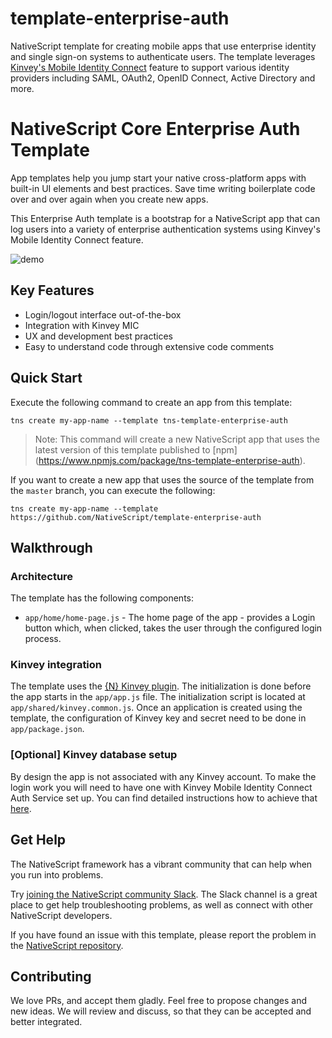 # template-enterprise-auth
NativeScript template for creating mobile apps that use enterprise identity and single sign-on systems to authenticate users. The template leverages [Kinvey's Mobile Identity Connect](https://devcenter.kinvey.com/nativescript/guides/mobile-identity-connect) feature to support various identity providers including SAML, OAuth2, OpenID Connect, Active Directory and more.

# NativeScript Core Enterprise Auth Template
App templates help you jump start your native cross-platform apps with built-in UI elements and best practices. Save time writing boilerplate code over and over again when you create new apps.

This Enterprise Auth template is a bootstrap for a NativeScript app that can log users into a variety of enterprise authentication systems using Kinvey's Mobile Identity Connect feature.

![demo](https://github.com/NativeScript/nativescript-app-template/blob/master/packages/template-enterprise-auth/tools/assets/enterprise-auth-preview.gif?raw=true)

## Key Features
- Login/logout interface out-of-the-box
- Integration with Kinvey MIC
- UX and development best practices
- Easy to understand code through extensive code comments

## Quick Start
Execute the following command to create an app from this template:

```
tns create my-app-name --template tns-template-enterprise-auth
```

> Note: This command will create a new NativeScript app that uses the latest version of this template published to [npm] (https://www.npmjs.com/package/tns-template-enterprise-auth).

If you want to create a new app that uses the source of the template from the `master` branch, you can execute the following:

```
tns create my-app-name --template https://github.com/NativeScript/template-enterprise-auth
```

## Walkthrough

### Architecture
The template has the following components:
- `app/home/home-page.js` - The home page of the app - provides a Login button which, when clicked, takes the user through the configured login process.

### Kinvey integration
The template uses the [{N} Kinvey plugin](https://github.com/Kinvey/nativescript-sdk). The initialization is done before the app starts in the `app/app.js` file. The initialization script is located at `app/shared/kinvey.common.js`. Once an application is created using the template, the configuration of Kinvey key and secret need to be done in `app/package.json`.

### [Optional] Kinvey database setup
By design the app is not associated with any Kinvey account. To make the login work you will need to have one with Kinvey Mobile Identity Connect Auth Service set up. You can find detailed instructions how to achieve that [here](https://devcenter.kinvey.com/nativescript/guides/mobile-identity-connect).

## Get Help
The NativeScript framework has a vibrant community that can help when you run into problems.

Try [joining the NativeScript community Slack](http://developer.telerik.com/wp-login.php?action=slack-invitation). The Slack channel is a great place to get help troubleshooting problems, as well as connect with other NativeScript developers.

If you have found an issue with this template, please report the problem in the   [NativeScript repository](https://github.com/NativeScript/NativeScript/issues).

## Contributing

We love PRs, and accept them gladly. Feel free to propose changes and new ideas. We will review and discuss, so that they can be accepted and better integrated.
